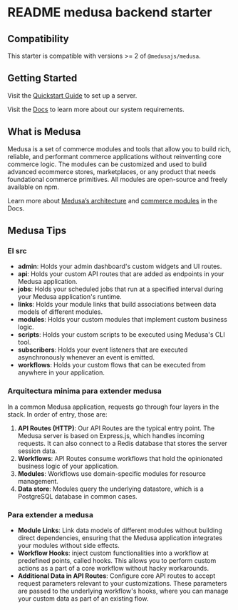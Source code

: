 # README medusa backend starter

## Compatibility

This starter is compatible with versions >= 2 of `@medusajs/medusa`.

## Getting Started

Visit the [Quickstart Guide](https://docs.medusajs.com/learn/installation) to set up a server.

Visit the [Docs](https://docs.medusajs.com/learn/installation#get-started) to learn more about our system requirements.

## What is Medusa

Medusa is a set of commerce modules and tools that allow you to build rich, reliable, and performant commerce applications without reinventing core commerce logic. The modules can be customized and used to build advanced ecommerce stores, marketplaces, or any product that needs foundational commerce primitives. All modules are open-source and freely available on npm.

Learn more about [Medusa’s architecture](https://docs.medusajs.com/learn/introduction/architecture) and [commerce modules](https://docs.medusajs.com/learn/fundamentals/modules/commerce-modules) in the Docs.

## Medusa Tips

### El src

- **admin**: Holds your admin dashboard's custom widgets and UI routes.
- **api**: Holds your custom API routes that are added as endpoints in your Medusa application.
- **jobs**: Holds your scheduled jobs that run at a specified interval during your Medusa application's runtime.
- **links**: Holds your module links that build associations between data models of different modules.
- **modules**: Holds your custom modules that implement custom business logic.
- **scripts**: Holds your custom scripts to be executed using Medusa's CLI tool.
- **subscribers**: Holds your event listeners that are executed asynchronously whenever an event is emitted.
- **workflows**: Holds your custom flows that can be executed from anywhere in your application.

### Arquitectura minima para extender medusa

In a common Medusa application, requests go through four layers in the stack. In order of entry, those are:

1. **API Routes (HTTP)**: Our API Routes are the typical entry point. The Medusa server is based on Express.js, which handles incoming requests. It can also connect to a Redis database that stores the server session data.
2. **Workflows**: API Routes consume workflows that hold the opinionated business logic of your application.
3. **Modules**: Workflows use domain-specific modules for resource management.
4. **Data store**: Modules query the underlying datastore, which is a PostgreSQL database in common cases.

### Para extender a medusa

- **Module Links**: Link data models of different modules without building direct dependencies, ensuring that the Medusa application integrates your modules without side effects.
- **Workflow Hooks**: inject custom functionalities into a workflow at predefined points, called hooks. This allows you to perform custom actions as a part of a core workflow without hacky workarounds.
- **Additional Data in API Routes**: Configure core API routes to accept request parameters relevant to your customizations. These parameters are passed to the underlying workflow's hooks, where you can manage your custom data as part of an existing flow.
